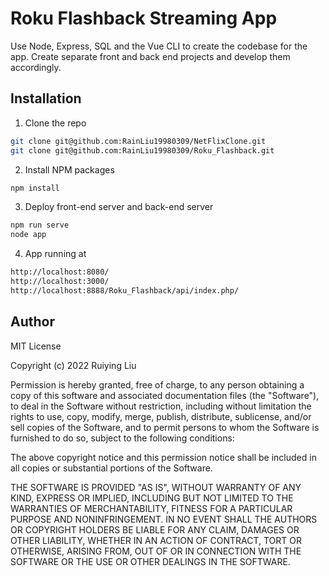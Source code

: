# Roku Flashback Streaming App

Use Node, Express, SQL and the Vue CLI to create the codebase for the app. Create separate front and back end projects and develop them accordingly.

## Installation

1. Clone the repo
```sh
git clone git@github.com:RainLiu19980309/NetFlixClone.git
git clone git@github.com:RainLiu19980309/Roku_Flashback.git
```
2. Install NPM packages
```sh
npm install
```
3. Deploy front-end server and back-end server
```sh
npm run serve
node app
```
4. App running at
```sh
http://localhost:8080/
http://localhost:3000/
http://localhost:8888/Roku_Flashback/api/index.php/
```

## Author

MIT License

Copyright (c) 2022 Ruiying Liu

Permission is hereby granted, free of charge, to any person obtaining a copy
of this software and associated documentation files (the "Software"), to deal
in the Software without restriction, including without limitation the rights
to use, copy, modify, merge, publish, distribute, sublicense, and/or sell
copies of the Software, and to permit persons to whom the Software is
furnished to do so, subject to the following conditions:

The above copyright notice and this permission notice shall be included in all
copies or substantial portions of the Software.

THE SOFTWARE IS PROVIDED "AS IS", WITHOUT WARRANTY OF ANY KIND, EXPRESS OR
IMPLIED, INCLUDING BUT NOT LIMITED TO THE WARRANTIES OF MERCHANTABILITY,
FITNESS FOR A PARTICULAR PURPOSE AND NONINFRINGEMENT. IN NO EVENT SHALL THE
AUTHORS OR COPYRIGHT HOLDERS BE LIABLE FOR ANY CLAIM, DAMAGES OR OTHER
LIABILITY, WHETHER IN AN ACTION OF CONTRACT, TORT OR OTHERWISE, ARISING FROM,
OUT OF OR IN CONNECTION WITH THE SOFTWARE OR THE USE OR OTHER DEALINGS IN THE
SOFTWARE.